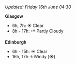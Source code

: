 *Updated: Friday 16th June 04:30*

**Glasgow**

* 6h, 7h: :sunny: Clear
* 8h - 17h: :partly_sunny: Partly Cloudy

**Edinburgh**

* 6h - 15h: :sunny: Clear
* 16h, 17h: :cyclone: Windy (:sunny:)
